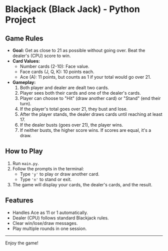 # Blackjack (Black Jack) - Python Project

## Game Rules

- **Goal:** Get as close to 21 as possible without going over. Beat the dealer's (CPU) score to win.
- **Card Values:**
  - Number cards (2-10): Face value.
  - Face cards (J, Q, K): 10 points each.
  - Ace (A): 11 points, but counts as 1 if your total would go over 21.
- **Gameplay:**
  1. Both player and dealer are dealt two cards.
  2. Player sees both their cards and one of the dealer's cards.
  3. Player can choose to "Hit" (draw another card) or "Stand" (end their turn).
  4. If the player's total goes over 21, they bust and lose.
  5. After the player stands, the dealer draws cards until reaching at least 17.
  6. If the dealer busts (goes over 21), the player wins.
  7. If neither busts, the higher score wins. If scores are equal, it's a draw.

## How to Play

1. Run `main.py`.
2. Follow the prompts in the terminal:
   - Type `'y'` to play or draw another card.
   - Type `'n'` to stand or exit.
3. The game will display your cards, the dealer's cards, and the result.

## Features

- Handles Ace as 11 or 1 automatically.
- Dealer (CPU) follows standard Blackjack rules.
- Clear win/lose/draw messages.
- Play multiple rounds in one session.

---

Enjoy the game!